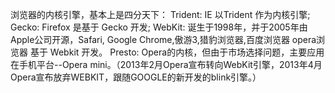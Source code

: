 浏览器的内核引擎，基本上是四分天下：
Trident: IE 以Trident 作为内核引擎;
Gecko: Firefox 是基于 Gecko 开发;
WebKit: 诞生于1998年，并于2005年由Apple公司开源，Safari, Google Chrome,傲游3,猎豹浏览器,百度浏览器 opera浏览器 基于 Webkit 开发。
Presto: Opera的内核，但由于市场选择问题，主要应用在手机平台--Opera mini。（2013年2月Opera宣布转向WebKit引擎，2013年4月Opera宣布放弃WEBKIT，跟随GOOGLE的新开发的blink引擎。）